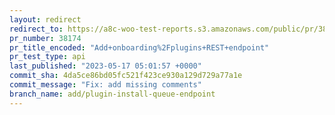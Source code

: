 ```yaml
---
layout: redirect
redirect_to: https://a8c-woo-test-reports.s3.amazonaws.com/public/pr/38174/api/index.html
pr_number: 38174
pr_title_encoded: "Add+onboarding%2Fplugins+REST+endpoint"
pr_test_type: api
last_published: "2023-05-17 05:01:57 +0000"
commit_sha: 4da5ce86bd05fc521f423ce930a129d729a77a1e
commit_message: "Fix: add missing comments"
branch_name: add/plugin-install-queue-endpoint
---
```

